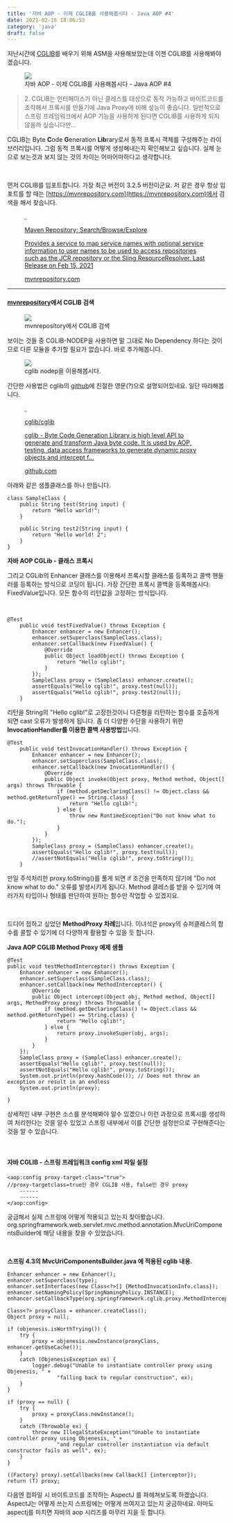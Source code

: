 ```yaml
---
title: '자바 AOP - 이제 CGLIB를 사용해봅시다 - Java AOP #4'
date: 2021-02-16 18:06:53
category: 'java'
draft: false
---
```


지난시간에 [CGLIB](https://github.com/cglib/cglib)를 배우기 위해 ASM을 사용해보았는데 이젠 CGLIB를 사용해봐야겠습니다.

<figure class="imageblock alignCenter" data-lazy-src="" data-width="306" data-height="165" data-origin-width="0" data-origin-height="0" data-ke-mobilestyle="widthContent"><span data-url="https://blog.kakaocdn.net/dn/cRbun0/btqXrCJoA4k/dbUAoZnM5r800kNKVXGRD0/img.png" data-lightbox="lightbox" data-alt="자바 AOP - 이제 CGLIB를 사용해봅시다 - Java AOP #4"><img src="https://blog.kakaocdn.net/dn/cRbun0/btqXrCJoA4k/dbUAoZnM5r800kNKVXGRD0/img.png" srcset="https://img1.daumcdn.net/thumb/R1280x0/?scode=mtistory2&amp;fname=https%3A%2F%2Fblog.kakaocdn.net%2Fdn%2FcRbun0%2FbtqXrCJoA4k%2FdbUAoZnM5r800kNKVXGRD0%2Fimg.png" data-lazy-src="" data-width="306" data-height="165" data-origin-width="0" data-origin-height="0" data-ke-mobilestyle="widthContent"></span><figcaption>자바 AOP - 이제 CGLIB를 사용해봅시다 - Java AOP #4</figcaption></figure>

> 2\. CGLIB는 인터페이스가 아닌 클레스를 대상으로 동작 가능하고 바이트코드를 조작해서 프록시를 만들기에 Java Proxy에 비해 성능이 좋습니다. 일반적으로 스프링 프레임워크에서 AOP 기능을 사용하게 된다면 CGLIB를 사용하게 되지 않을까 싶습니다만...

CGLIB는 Byte **C**ode **G**eneration **Lib**rary로서 동적 프록시 객체를 구성해주는 라이브러리입니다. 그럼 동적 프록시를 어떻게 생성해내는지 확인해보고 싶습니다. 실제 눈으로 보는것과 보지 않는 것의 차이는 어마어마하다고 생각합니다.

​

먼저 CGLIB를 임포트합니다. 가장 최근 버전이 3.2.5 버전이군요. 저 같은 경우 항상 임포트를 할 때는 [https://mvnrepository.com](https://mvnrepository.com)에서 검색을 해서 찾습니다.

<figure id="og_1613465804606" contenteditable="false" data-ke-type="opengraph" data-og-type="website" data-og-title="Maven Repository: Search/Browse/Explore" data-og-description="Provides a service to map service names with optional service information to user names to be used to access repositories such as the JCR repository or the Sling ResourceResolver. Last Release on Feb 15, 2021" data-og-host="mvnrepository.com" data-og-source-url="https://mvnrepository.com" data-og-url="https://mvnrepository.com" data-og-image=""><a href="https://mvnrepository.com" target="_blank" rel="noopener" data-source-url="https://mvnrepository.com"><div class="og-image" style="background-image: url();">&nbsp;</div><div class="og-text"><p class="og-title">Maven Repository: Search/Browse/Explore</p><p class="og-desc">Provides a service to map service names with optional service information to user names to be used to access repositories such as the JCR repository or the Sling ResourceResolver. Last Release on Feb 15, 2021</p><p class="og-host">mvnrepository.com</p></div></a></figure>

* * *

#### **[mvnrepository](https://mvnrepository.com)에서 CGLIB 검색**

<figure class="imageblock alignCenter" data-lazy-src="" data-width="615" data-height="679" data-origin-width="0" data-origin-height="0" data-ke-mobilestyle="widthContent"><span data-url="https://blog.kakaocdn.net/dn/zRbWt/btqXyMD95bj/KbXrkSzcD9e7YUutCghKek/img.png" data-lightbox="lightbox" data-alt="mvnrepository에서 CGLIB 검색"><img src="https://blog.kakaocdn.net/dn/zRbWt/btqXyMD95bj/KbXrkSzcD9e7YUutCghKek/img.png" srcset="https://img1.daumcdn.net/thumb/R1280x0/?scode=mtistory2&amp;fname=https%3A%2F%2Fblog.kakaocdn.net%2Fdn%2FzRbWt%2FbtqXyMD95bj%2FKbXrkSzcD9e7YUutCghKek%2Fimg.png" data-lazy-src="" data-width="615" data-height="679" data-origin-width="0" data-origin-height="0" data-ke-mobilestyle="widthContent"></span><figcaption>mvnrepository에서 CGLIB 검색</figcaption></figure>

보이는 것들 중 CGLIB-NODEP을 사용하면 말 그대로 No Dependency 하다는 것이므로 다른 모듈을 추가할 필요가 없습니다. 바로 추가해봅니다.

<figure class="imageblock alignCenter" data-lazy-src="" data-width="443" data-height="424" data-origin-width="0" data-origin-height="0" data-ke-mobilestyle="widthContent"><span data-url="https://blog.kakaocdn.net/dn/cLnxLd/btqXD4KLkYD/5C5lINw3BhMGOkMVM5Afv0/img.png" data-lightbox="lightbox" data-alt="cglib nodep을 이용해봅시다."><img src="https://blog.kakaocdn.net/dn/cLnxLd/btqXD4KLkYD/5C5lINw3BhMGOkMVM5Afv0/img.png" srcset="https://img1.daumcdn.net/thumb/R1280x0/?scode=mtistory2&amp;fname=https%3A%2F%2Fblog.kakaocdn.net%2Fdn%2FcLnxLd%2FbtqXD4KLkYD%2F5C5lINw3BhMGOkMVM5Afv0%2Fimg.png" data-lazy-src="" data-width="443" data-height="424" data-origin-width="0" data-origin-height="0" data-ke-mobilestyle="widthContent"></span><figcaption>cglib nodep을 이용해봅시다.</figcaption></figure>

간단한 사용법은 cglib의 [github](https://github.com/cglib/cglib/wiki/How-To)에 친절한 영문(?)으로 설명되어있네요. 일단 따라해봅니다.

<figure id="og_1613465919583" contenteditable="false" data-ke-type="opengraph" data-og-type="object" data-og-title="cglib/cglib" data-og-description="cglib - Byte Code Generation Library is high level API to generate and transform Java byte code. It is used by AOP, testing, data access frameworks to generate dynamic proxy objects and intercept f..." data-og-host="github.com" data-og-source-url="https://github.com/cglib/cglib/wiki/How-To" data-og-url="https://github.com/cglib/cglib" data-og-image="https://scrap.kakaocdn.net/dn/dYgjKa/hyJiEFqva4/trOKClKxhEe4T8H2sYzl7K/img.png?width=420&amp;height=420&amp;face=0_0_420_420"><a href="https://github.com/cglib/cglib/wiki/How-To" target="_blank" rel="noopener" data-source-url="https://github.com/cglib/cglib/wiki/How-To"><div class="og-image" style="background-image: url('https://scrap.kakaocdn.net/dn/dYgjKa/hyJiEFqva4/trOKClKxhEe4T8H2sYzl7K/img.png?width=420&amp;height=420&amp;face=0_0_420_420');">&nbsp;</div><div class="og-text"><p class="og-title">cglib/cglib</p><p class="og-desc">cglib - Byte Code Generation Library is high level API to generate and transform Java byte code. It is used by AOP, testing, data access frameworks to generate dynamic proxy objects and intercept f...</p><p class="og-host">github.com</p></div></a></figure>

아래와 같은 샘플클래스를 하나 만듭니다.

    class SampleClass {
        public String test(String input) {
            return "Hello world!";
        }
        
        public String test2(String input) {
            return "Hello world! 2";
        }
    }
    

**자바 AOP CGLib - 클래스 프록시** 

그리고 CGLib의 Enhancer 클래스를 이용해서 프록시할 클래스를 등록하고 콜백 핸들러를 등록하는 방식으로 코딩이 됩니다. 가장 간단한 프록시 콜백을 등록해봅시다. FixedValue입니다. 모든 함수의 리턴값을 고정하는 방식입니다.

​

    @Test
        public void testFixedValue() throws Exception {
            Enhancer enhancer = new Enhancer();
            enhancer.setSuperclass(SampleClass.class);
            enhancer.setCallback(new FixedValue() {
                @Override
                public Object loadObject() throws Exception {
                    return "Hello cglib!";
                }
            });
            SampleClass proxy = (SampleClass) enhancer.create();
            assertEquals("Hello cglib!", proxy.test(null));
            assertEquals("Hello cglib!", proxy.test2(null));    
        }

리턴을 String의 "Hello cglib!"로 고정한것이니 다른형을 리턴하는 함수를 호출하게 되면 cast 오류가 발생하게 됩니다. 좀 더 다양한 수단을 사용하기 위한 **InvocationHandler를 이용한 콜백 사용방법**입니다.

    @Test
        public void testInvocationHandler() throws Exception {
            Enhancer enhancer = new Enhancer();
            enhancer.setSuperclass(SampleClass.class);
            enhancer.setCallback(new InvocationHandler() {
                @Override
                public Object invoke(Object proxy, Method method, Object[] args) throws Throwable {
                    if (method.getDeclaringClass() != Object.class && method.getReturnType() == String.class) {
                        return "Hello cglib!";
                    } else {
                        throw new RuntimeException("Do not know what to do.");
                    }
                }
            });
            SampleClass proxy = (SampleClass) enhancer.create();
            assertEquals("Hello cglib!", proxy.test(null));
            //assertNotEquals("Hello cglib!", proxy.toString());
        }

만일 주석처리한 proxy.toString()를 풀게 되면 if 조건을 만족하지 않기에 "Do not know what to do." 오류를 발생시키게 됩니다. Method 클레스를 받을 수 있기에 여러가지 타입이나 형태를 판단하여 원하는 함수만 작업할 수 있겠지요.

​

드디어 접하고 싶었던 **MethodProxy 차례**입니다. 이녀석은 proxy의 슈퍼클레스의 함수를 콜할 수 있기에 더 다양하게 활용할 수 있을 듯 합니다.

**Java AOP CGLIB Method Proxy 예제 샘플**

    @Test
    public void testMethodInterceptor() throws Exception {
        Enhancer enhancer = new Enhancer();
        enhancer.setSuperclass(SampleClass.class);
        enhancer.setCallback(new MethodInterceptor() {
            @Override
            public Object intercept(Object obj, Method method, Object[] args, MethodProxy proxy) throws Throwable {
                if (method.getDeclaringClass() != Object.class && method.getReturnType() == String.class) {
                    return "Hello cglib!";
                } else {
                    return proxy.invokeSuper(obj, args);
                }
            }
        });
        SampleClass proxy = (SampleClass) enhancer.create();
        assertEquals("Hello cglib!", proxy.test(null));
        assertNotEquals("Hello cglib!", proxy.toString());
        System.out.println(proxy.hashCode()); // Does not throw an exception or result in an endless
        System.out.println(proxy);
        
    }

상세적인 내부 구현은 소스를 분석해봐야 알수 있겠으나 이런 과정으로 프록시를 생성하여 처리한다는 것을 알수 있었고 스프링 내부에서 이를 간단한 설정만으로 구현해준다는 것을 알 수 있습니다.

​

#### **자바 CGLIB - 스프링 프레임워크 config xml 파일 설정**

    <aop:config proxy-target-class="true"> 
    //proxy-targetclass=true인 경우 CGLIB 사용, false인 경우 proxy
        ------   
        ------   
    </aop:config>

궁금해서 실제 스프링에 어떻게 적용되고 있는지 찾아봤습니다. org.springframework.web.servlet.mvc.method.annotation.MvcUriComponentsBuilder에 해당 내용을 찾을 수 있었습니다.

​

**스프링 4.3의 MvcUriComponentsBuilder.java 에 적용된 cglib 내용.**

    Enhancer enhancer = new Enhancer();
    enhancer.setSuperclass(type);
    enhancer.setInterfaces(new Class<?>[] {MethodInvocationInfo.class});
    enhancer.setNamingPolicy(SpringNamingPolicy.INSTANCE);
    enhancer.setCallbackType(org.springframework.cglib.proxy.MethodInterceptor.class);
    
    Class<?> proxyClass = enhancer.createClass();
    Object proxy = null;
    
    if (objenesis.isWorthTrying()) {
        try {
            proxy = objenesis.newInstance(proxyClass, enhancer.getUseCache());
        }
        catch (ObjenesisException ex) {
            logger.debug("Unable to instantiate controller proxy using Objenesis, " +
                    "falling back to regular construction", ex);
        }
    }
    
    if (proxy == null) {
        try {
            proxy = proxyClass.newInstance();
        }
        catch (Throwable ex) {
            throw new IllegalStateException("Unable to instantiate controller proxy using Objenesis, " +
                    "and regular controller instantiation via default constructor fails as well", ex);
        }
    }
    
    ((Factory) proxy).setCallbacks(new Callback[] {interceptor});
    return (T) proxy;
    

다음엔 컴파일 시 바이트코드를 조작하는 AspectJ 를 파헤쳐보도록 하겠습니다. AspectJ는 어떻게 쓰는지 스프링에는 어떻게 쓰여지고 있는지 궁금하네요. 아마도 aspectj를 마치면 자바의 aop 시리즈를 마무리 지을 듯 합니다.

